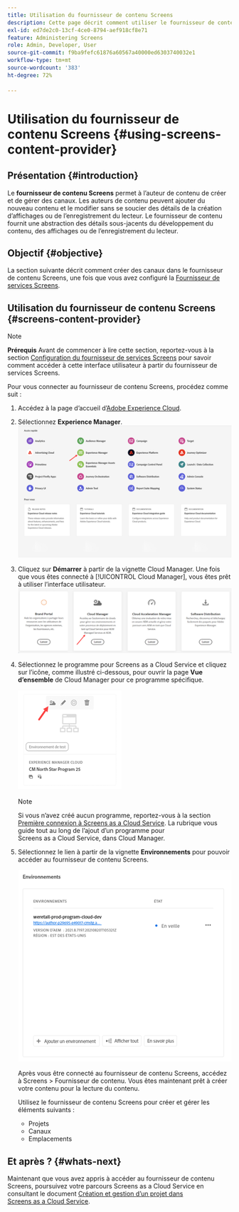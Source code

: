 ```yaml
---
title: Utilisation du fournisseur de contenu Screens
description: Cette page décrit comment utiliser le fournisseur de contenu Screens pour créer du contenu.
exl-id: ed7de2c0-13cf-4ce0-8794-aef918cf8e71
feature: Administering Screens
role: Admin, Developer, User
source-git-commit: f9ba9fefc61876a60567a40000ed6303740032e1
workflow-type: tm+mt
source-wordcount: '383'
ht-degree: 72%

---
```


# Utilisation du fournisseur de contenu Screens {#using-screens-content-provider}

## Présentation {#introduction}

Le **fournisseur de contenu Screens** permet à l’auteur de contenu de créer et de gérer des canaux. Les auteurs de contenu peuvent ajouter du nouveau contenu et le modifier sans se soucier des détails de la création d’affichages ou de l’enregistrement du lecteur. Le fournisseur de contenu fournit une abstraction des détails sous-jacents du développement du contenu, des affichages ou de l’enregistrement du lecteur.

## Objectif {#objective}

La section suivante décrit comment créer des canaux dans le fournisseur de contenu Screens, une fois que vous avez configuré la [Fournisseur de services Screens](https://experienceleague.adobe.com/docs/experience-manager-cloud-service/content/screens-as-cloud-service/configure-screens-cloud/using-screens-content-provider.html?lang=fr).

## Utilisation du fournisseur de contenu Screens {#screens-content-provider}

>[!NOTE]
>**Prérequis**
>Avant de commencer à lire cette section, reportez-vous à la section [Configuration du fournisseur de services Screens](https://experienceleague.adobe.com/docs/experience-manager-cloud-service/content/screens-as-cloud-service/configure-screens-cloud/navigating-to-screens-services-provider.html) pour savoir comment accéder à cette interface utilisateur à partir du fournisseur de services Screens.

Pour vous connecter au fournisseur de contenu Screens, procédez comme suit :

1. Accédez à la page d’accueil d’[Adobe Experience Cloud](https://experience.adobe.com).

1. Sélectionnez **Experience Manager**.
   ![Page d’entrée pour un accès rapide aux zones de Experience Manager.](/help/implementing/cloud-manager/getting-access-to-aem-in-cloud/assets/landing-page1.png)

1. Cliquez sur **Démarrer** à partir de la vignette Cloud Manager. Une fois que vous êtes connecté à [!UICONTROL Cloud Manager], vous êtes prêt à utiliser l’interface utilisateur.
   ![Quatre zones de Cloud Manager (Brand Portal, Cloud Manager, Cloud Acceleration Manager et Distribution logicielle) affichent chacune leur propre bouton Launch.](/help/implementing/cloud-manager/getting-access-to-aem-in-cloud/assets/landing-page2.png)

1. Sélectionnez le programme pour Screens as a Cloud Service et cliquez sur l’icône, comme illustré ci-dessous, pour ouvrir la page **Vue d’ensemble** de Cloud Manager pour ce programme spécifique.

   ![L’icône de la page Aperçu de Cloud Manager s’affiche à l’extrémité gauche d’une barre d’outils.](/help/screens-cloud/assets/configure/screens-cp-1.png)

   >[!NOTE]
   >Si vous n’avez créé aucun programme, reportez-vous à la section [Première connexion à Screens as a Cloud Service](https://experienceleague.adobe.com/docs/experience-manager-cloud-service/content/screens-as-cloud-service/onboarding-screens-cloud/first-time-login-screens-cloud.html). La rubrique vous guide tout au long de l’ajout d’un programme pour Screens as a Cloud Service, dans Cloud Manager.

1. Sélectionnez le lien à partir de la vignette **Environnements** pour pouvoir accéder au fournisseur de contenu Screens.

   ![Lien mis en surbrillance à partir de la carte Environnements qui vous permet d’accéder au fournisseur de contenu Screens.](/help/screens-cloud/assets/configure/screens-cp-2.png)

   Après vous être connecté au fournisseur de contenu Screens, accédez à Screens > Fournisseur de contenu. Vous êtes maintenant prêt à créer votre contenu pour la lecture du contenu.

   Utilisez le fournisseur de contenu Screens pour créer et gérer les éléments suivants :

   * Projets
   * Canaux
   * Emplacements

## Et après ? {#whats-next}

Maintenant que vous avez appris à accéder au fournisseur de contenu Screens, poursuivez votre parcours Screens as a Cloud Service en consultant le document [Création et gestion d’un projet dans Screens as a Cloud Service](https://experienceleague.adobe.com/docs/experience-manager-cloud-service/content/screens-as-cloud-service/create-content/creating-projects-screens-cloud.html).
